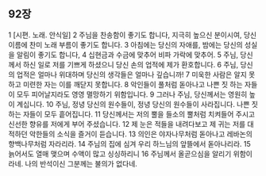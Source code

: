 ## 92장
1 [시편. 노래. 안식일]
2 주님을 찬송함이 좋기도 합니다, 지극히 높으신 분이시여, 당신 이름에 찬미 노래 부름이 좋기도 합니다.
3 아침에는 당신의 자애를, 밤에는 당신의 성실을 알림이 좋기도 합니다,
4 십현금과 수금에 맞추어 비파 가락에 맞추어.
5 주님, 당신께서 하신 일로 저를 기쁘게 하셨으니 당신 손의 업적에 제가 환호합니다.
6 주님, 당신의 업적은 얼마나 위대하며 당신의 생각들은 얼마나 깊습니까!
7 미욱한 사람은 알지 못하고 미련한 자는 이를 깨닫지 못합니다.
8 악인들이 풀처럼 돋아나고 나쁜 짓 하는 자들이 모두 피어날지라도 영영 멸망하기 위함입니다.
9 그러나 주님, 당신께서는 영원히 높이 계십니다.
10 주님, 정녕 당신의 원수들이, 정녕 당신의 원수들이 사라집니다. 나쁜 짓 하는 자들이 모두 흩어집니다.
11 당신께서는 저의 뿔을 들소의 뿔처럼 치켜들어 주시고 신선한 향유를 저에게 부어 주셨습니다.
12 제 눈은 적들을 내려다보고 제 귀는 저를 대적하던 악한들의 소식을 즐거이 듣습니다.
13 의인은 야자나무처럼 돋아나고 레바논의 향백나무처럼 자라리라.
14 주님의 집에 심겨 우리 하느님의 앞뜰에서 돋아나리라.
15 늙어서도 열매 맺으며 수액이 많고 싱싱하리니
16 주님께서 올곧으심을 알리기 위함이라네. 나의 반석이신 그분께는 불의가 없다네.
